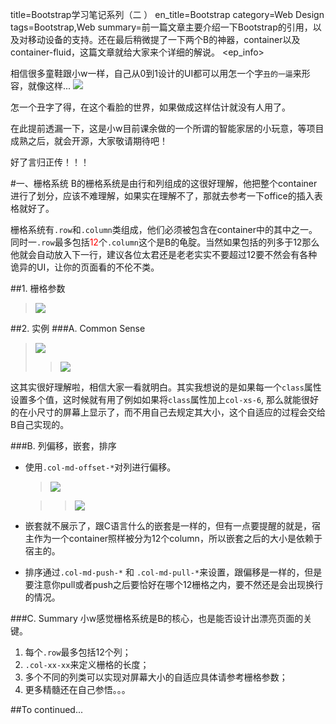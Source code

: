 title=Bootstrap学习笔记系列（二	）
en_title=Bootstrap
category=Web Design
tags=Bootstrap,Web
summary=前一篇文章主要介绍一下Bootstrap的引用，以及对移动设备的支持。还在最后稍微提了一下两个B的神器，container以及container-fluid，这篇文章就给大家来个详细的解说。
<ep_info>

相信很多童鞋跟小w一样，自己从0到1设计的UI都可以用怎一个字`丑的一逼`来形容，就像这样...
![](http://i.imgur.com/xjz0hQx.png)

怎一个丑字了得，在这个看脸的世界，如果做成这样估计就没有人用了。

在此提前透漏一下，这是小w目前课余做的一个所谓的智能家居的小玩意，等项目成熟之后，就会开源，大家敬请期待吧！

好了言归正传！！！

#一、栅格系统
B的栅格系统是由行和列组成的这很好理解，他把整个container进行了划分，应该不难理解，如果实在理解不了，那就去参考一下office的插入表格就好了。

栅格系统有`.row`和`.column`类组成，他们必须被包含在container中的其中之一。 同时一`.row`最多包括<font color=red>12</font>个`.column`这个是B的龟腚。当然如果包括的列多于12那么他就会自动放入下一行，建议各位太君还是老老实实不要超过12要不然会有各种诡异的UI，让你的页面看的不伦不类。

##1. 栅格参数
>![](http://i.imgur.com/Xkhacre.png)

##2. 实例
###A. Common Sense
>![](http://i.imgur.com/UZOpYwk.png)
>>![](http://i.imgur.com/LT6ikVC.png)

这其实很好理解啦，相信大家一看就明白。其实我想说的是如果每一个`class`属性设置多个值，这时候就有用了例如如果将`class`属性加上`col-xs-6`, 那么就能很好的在小尺寸的屏幕上显示了，而不用自己去规定其大小，这个自适应的过程会交给B自己实现的。

###B. 列偏移，嵌套，排序
* 使用`.col-md-offset-*`对列进行偏移。
    > ![](http://i.imgur.com/o3N0KQk.png)
 
    >> ![](http://i.imgur.com/HyktqhU.png)
* 嵌套就不展示了，跟C语言什么的嵌套是一样的，但有一点要提醒的就是，宿主作为一个container照样被分为12个column，所以嵌套之后的大小是依赖于宿主的。

* 排序通过`.col-md-push-*` 和 `.col-md-pull-*`来设置，跟偏移是一样的，但是要注意你pull或者push之后要恰好在哪个12栅格之内，要不然还是会出现换行的情况。

###C. Summary
小w感觉栅格系统是B的核心，也是能否设计出漂亮页面的关键。

1.  每个`.row`最多包括12个列；
2.  `.col-xx-xx`来定义栅格的长度；
3.  多个不同的列类可以实现对屏幕大小的自适应具体请参考栅格参数；
4.  更多精髓还在自己参悟。。。

##To continued...